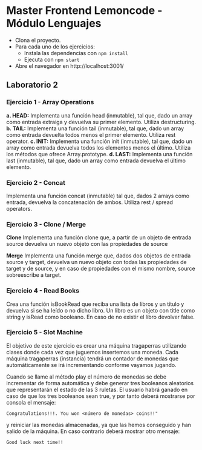 # Master Frontend Lemoncode - Módulo Lenguajes

- Clona el proyecto.
- Para cada uno de los ejercicios:
    - Instala las dependencias con `npm install`
    - Ejecuta con `npm start`
- Abre el navegador en http://localhost:3001/

## Laboratorio 2
### Ejercicio 1 - Array Operations
**a. HEAD:** Implementa una función head (inmutable), tal que, dado un array como entrada extraiga y devuelva su primer elemento. Utiliza destructuring.
**b. TAIL:** Implementa una función tail (inmutable), tal que, dado un array como entrada devuelta todos menos el primer elemento. Utiliza rest operator.
**c. INIT:** Implementa una función init (inmutable), tal que, dado un array como entrada devuelva todos los elementos menos el último. Utiliza los métodos que ofrece Array.prototype.
**d. LAST:** Implementa una función last (inmutable), tal que, dado un array como entrada devuelva el último elemento.

### Ejercicio 2 - Concat
Implementa una función concat (inmutable) tal que, dados 2 arrays como entrada, devuelva la concatenación de ambos. Utiliza rest / spread operators.

### Ejercicio 3 - Clone / Merge
**Clone**
Implementa una función clone que, a partir de un objeto de entrada source devuelva un nuevo objeto con las propiedades de source

**Merge**
Implementa una función merge que, dados dos objetos de entrada source y target, devuelva un nuevo objeto con todas las propiedades de target y de source, y en caso de propiedades con el mismo nombre, source sobreescribe a target.

### Ejercicio 4 - Read Books
Crea una función isBookRead que reciba una lista de libros y un título y devuelva si se ha leído o no dicho libro. Un libro es un objeto con title como string y isRead como booleano. En caso de no existir el libro devolver false.

### Ejercicio 5 - Slot Machine
El objetivo de este ejercicio es crear una máquina tragaperras utilizando clases donde cada vez que juguemos insertemos una moneda. Cada máquina tragaperras (instancia) tendrá un contador de monedas que automáticamente se irá incrementando conforme vayamos jugando.

Cuando se llame al método play el número de monedas se debe incrementar de forma automática y debe generar tres booleanos aleatorios que representarán el estado de las 3 ruletas. El usuario habrá ganado en caso de que los tres booleanos sean true, y por tanto deberá mostrarse por consola el mensaje:

`Congratulations!!!. You won <número de monedas> coins!!"`

y reiniciar las monedas almacenadas, ya que las hemos conseguido y han salido de la máquina. En caso contrario deberá mostrar otro mensaje:

`Good luck next time!!`